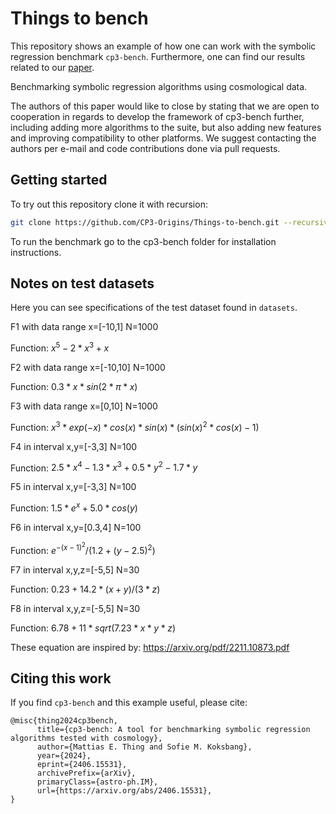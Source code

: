 # Things to bench

This repository shows an example of how one can work with the symbolic regression benchmark `cp3-bench`.
Furthermore, one can find our results related to our [paper](https://arxiv.org/abs/2406.15531).

Benchmarking symbolic regression algorithms using cosmological data.

The authors of this paper would like to close by stating that we are open to cooperation in regards to develop the 
framework of cp3-bench further, including adding more algorithms to the suite, but also adding new features and 
improving compatibility to other platforms. 
We suggest contacting the authors per e-mail and code contributions done via pull requests.

## Getting started

To try out this repository clone it with recursion:
```bash
git clone https://github.com/CP3-Origins/Things-to-bench.git --recursive
```

To run the benchmark go to the cp3-bench folder for installation instructions.


## Notes on test datasets
Here you can see specifications of the test dataset found in `datasets`.

F1 with data range x=[-10,1] N=1000

Function: $x^5 - 2*x^3 + x$

F2 with data range x=[-10,10] N=1000

Function: $0.3*x*sin(2*\pi*x)$

F3 with data range x=[0,10] N=1000

Function: $x^3*exp(-x)*cos(x)*sin(x)*(sin(x)^2*cos(x)-1)$

F4 in interval x,y=[-3,3] N=100

Function: $2.5*x^4 - 1.3*x^3 + 0.5*y^2 - 1.7*y$

F5 in interval x,y=[-3,3] N=100

Function: $1.5*e^x + 5.0*cos(y)$

F6 in interval x,y=[0.3,4] N=100

Function: $e^{-(x-1)^2}/( 1.2+(y-2.5)^2)$

F7 in interval x,y,z=[-5,5] N=30

Function: $0.23+14.2*(x + y)/(3*z)$

F8 in interval x,y,z=[-5,5] N=30

Function: $6.78+11*sqrt(7.23*x*y*z)$

These equation are inspired by: https://arxiv.org/pdf/2211.10873.pdf

## Citing this work

If you find `cp3-bench` and this example useful, please cite:

```
@misc{thing2024cp3bench,
      title={cp3-bench: A tool for benchmarking symbolic regression algorithms tested with cosmology}, 
      author={Mattias E. Thing and Sofie M. Koksbang},
      year={2024},
      eprint={2406.15531},
      archivePrefix={arXiv},
      primaryClass={astro-ph.IM},
      url={https://arxiv.org/abs/2406.15531}, 
}
```